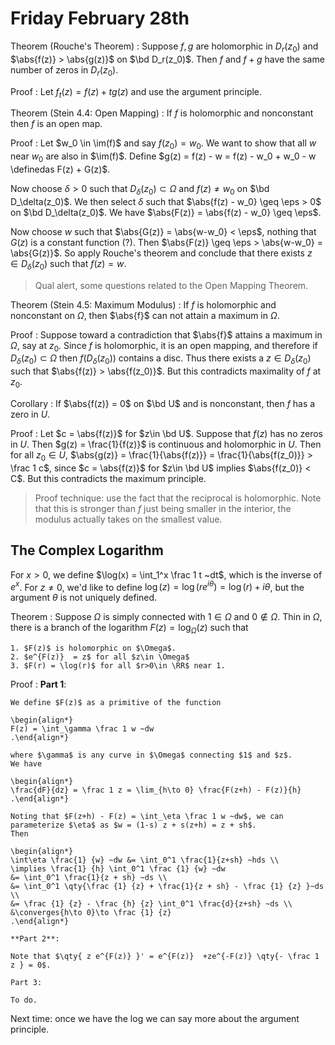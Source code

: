 # Friday February 28th

Theorem (Rouche's Theorem)
:   Suppose $f, g$ are holomorphic in $D_r(z_0)$ and $\abs{f(z)} > \abs{g(z)}$ on $\bd D_r(z_0)$.
    Then $f$ and $f+g$ have the same number of zeros in $D_r(z_0)$.

Proof
: Let $f_t(z) = f(z) + tg(z)$ and use the argument principle.


Theorem (Stein 4.4: Open Mapping)
: If $f$ is holomorphic and nonconstant then $f$ is an open map.

Proof
: Let $w_0 \in \im(f)$ and say $f(z_0) = w_0$.
  We want to show that all $w$ near $w_0$ are also in $\im(f)$.
  Define $g(z) = f(z) - w = f(z) - w_0 + w_0 - w \definedas F(z) + G(z)$.

  Now choose $\delta>0$ such that $D_\delta(z_0) \subset \Omega$ and $f(z) \neq w_0$ on $\bd D_\delta(z_0)$.
  We then select $\delta$ such that $\abs{f(z) - w_0} \geq \eps > 0$ on $\bd D_\delta(z_0)$.
  We have $\abs{F(z)} = \abs{f(z) - w_0} \geq \eps$.
  
  Now choose $w$ such that $\abs{G(z)} = \abs{w-w_0} < \eps$, nothing that $G(z)$ is a constant function (?).
  Then $\abs{F(z)} \geq \eps > \abs{w-w_0} = \abs{G(z)}$.
  So apply Rouche's theorem and conclude that there exists $z\in D_\delta(z_0)$ such that $f(z) = w$.

> Qual alert, some questions related to the Open Mapping Theorem.

Theorem (Stein 4.5: Maximum Modulus)
: If $f$ is holomorphic and nonconstant on $\Omega$, then $\abs{f}$ can not attain a maximum in $\Omega$.

Proof
:   Suppose toward a contradiction that $\abs{f}$ attains a maximum in $\Omega$, say at $z_0$. 
    Since $f$ is holomorphic, it is an open mapping, and therefore if $D_\delta(z_0) \subset \Omega$ then $f(D_\delta(z_0))$ contains a disc.
    Thus there exists a $z\in D_\delta(z_0)$ such that $\abs{f(z)} > \abs{f(z_0)}$.
    But this contradicts maximality of $f$ at $z_0$.
  
Corollary
:   If $\abs{f(z)} = 0$ on $\bd U$ and is nonconstant, then $f$ has a zero in $U$.

Proof
:   Let $c = \abs{f(z)}$ for $z\in \bd U$.
    Suppose that $f(z)$ has no zeros in $U$.
    Then $g(z) = \frac{1}{f(z)}$ is continuous and holomorphic in $U$.
    Then for all $z_0 \in U$, $\abs{g(z)} = \frac{1}{\abs{f(z)}} = \frac{1}{\abs{f(z_0)}} > \frac 1 c$, since $c = \abs{f(z)}$ for $z\in \bd U$ implies $\abs{f(z_0)} < C$.
    But this contradicts the maximum principle.

> Proof technique: use the fact that the reciprocal is holomorphic.
> Note that this is stronger than $f$ just being smaller in the interior, the modulus actually takes on the smallest value.

## The Complex Logarithm

For $x>0$, we define $\log(x) = \int_1^x \frac 1 t ~dt$, which is the inverse of $e^x$.
For $z\neq 0$, we'd like to define $\log(z) = \log(re^{i\theta}) = \log(r) + i \theta$, but the argument $\theta$ is not uniquely defined.

Theorem
:   Suppose $\Omega$ is simply connected with $1\in \Omega$ and $0\not\in\Omega$.
    Thin in $\Omega$, there is a branch of the logarithm $F(z) = \log_\Omega(z)$ such that

    1. $F(z)$ is holomorphic on $\Omega$.
    2. $e^{F(z)}  = z$ for all $z\in \Omega$
    3. $F(r) = \log(r)$ for all $r>0\in \RR$ near 1.

Proof
:   **Part 1**:

    We define $F(z)$ as a primitive of the function 

    \begin{align*}
    F(z) = \int_\gamma \frac 1 w ~dw
    .\end{align*}

    where $\gamma$ is any curve in $\Omega$ connecting $1$ and $z$.
    We have 

    \begin{align*}
    \frac{dF}{dz} = \frac 1 z = \lim_{h\to 0} \frac{F(z+h) - F(z)}{h}
    .\end{align*}

    Noting that $F(z+h) - F(z) = \int_\eta \frac 1 w ~dw$, we can parameterize $\eta$ as $w = (1-s) z + s(z+h) = z + sh$.
    Then

    \begin{align*}
    \int\eta \frac{1} {w} ~dw &= \int_0^1 \frac{1}{z+sh} ~hds \\
    \implies \frac{1} {h} \int_0^1 \frac {1} {w} ~dw 
    &= \int_0^1 \frac{1}{z + sh} ~ds \\
    &= \int_0^1 \qty{\frac {1} {z} + \frac{1}{z + sh} - \frac {1} {z} }~ds \\
    &= \frac {1} {z} - \frac {h} {z} \int_0^1 \frac{d}{z+sh} ~ds \\
    &\converges{h\to 0}\to \frac {1} {z}
    .\end{align*}

    **Part 2**:

    Note that $\qty{ z e^{F(z)} }' = e^{F(z)}  +ze^{-F(z)} \qty{- \frac 1 z } = 0$.

    Part 3:

    To do.
  
Next time: once we have the log we can say more about the argument principle.
